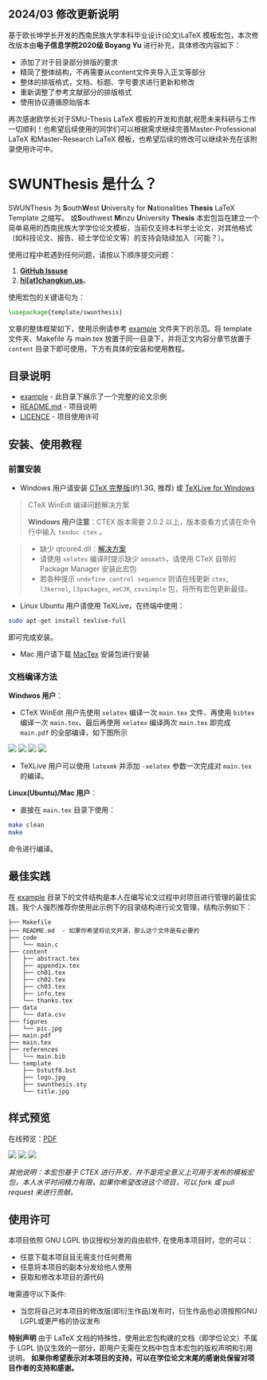 ## 2024/03 修改更新说明

基于欧长坤学长开发的西南民族大学本科毕业设计(论文)LaTeX 模板宏包，本次修改版本由**电子信息学院2020级 Boyang Yu** 进行补充，具体修改内容如下：

- 添加了对于目录部分排版的要求
- 精简了整体结构，不再需要从content文件夹导入正文等部分
- 整体的排版格式，文档、标题、字号要求进行更新和修改
- 重新调整了参考文献部分的排版格式
- 使用协议遵循原始版本

再次感谢欧学长对于SMU-Thesis LaTeX 模板的开发和贡献,祝愿未来科研与工作一切顺利！也希望后续使用的同学们可以根据需求继续完善Master-Professional LaTeX 和Master-Research LaTeX 模板，也希望后续的修改可以继续补充在该附录使用许可中。

# SWUNThesis 是什么？
SWUNThesis 为 **S**outh**W**est **U**niversity for **N**ationalities **Thesis** LaTeX Template 之缩写。
或**S**outhwest **M**inzu **U**niversity **Thesis**
本宏包旨在建立一个简单易用的西南民族大学学位论文模板，当前仅支持本科学士论文，对其他格式（如科技论文、报告、硕士学位论文等）的支持会陆续加入（可能？）。

使用过程中若遇到任何问题，请按以下顺序提交问题：

1. **[GitHub Issuse](https://github.com/changkun/SWUNThesis/issues)**
2. **[hi[at]changkun.us](mailto:hi@changkun.us)**。

使用宏包的关键语句为：

```latex
\usepackage{template/swunthesis} 
```

文章的整体框架如下，使用示例请参考 [example](./example) 文件夹下的示范。将 template 文件夹、Makefile 与 main.tex 放置于同一目录下，并将正文内容分章节放置于 `content` 目录下即可使用，下方有具体的安装和使用教程。

## 目录说明

* [example](./example) - 此目录下展示了一个完整的论文示例
* [README.md](./README.md) - 项目说明
* [LICENCE](./LICENSE) - 项目使用许可

## 安装、使用教程

### 前置安装

* Windows 用户请安装 [CTeX 完整版](http://www.ctex.org/CTeXDownload)(约1.3G, 推荐) 或 [TeXLive for Windows](https://www.tug.org/texlive/windows.html)

> CTeX WinEdt 编译问题解决方案
> 
> **Windows 用户注意**：CTEX 版本需要 2.0.2 以上，版本查看方式请在命令行中输入 `texdoc ctex` 。

> * 缺少 qtcore4.dll：[解决方案](https://www.baidu.com/link?url=xaETqZBcpIT6acrKVdN9g5iMWJ3WzBnipIK0JMvyVGYHWenKtpmk5Nw-bGdQRzHfnd2fnhDNFi4t4dCL3Yo2-8yY6Kf1zQtVUgwb2iVXnZS&wd=&eqid=f49127ba0004396b000000035716062d)
> * 请使用 `xelatex` 编译时提示缺少 `amsmath`，请使用 CTeX 自带的 Package Manager 安装此宏包
> * 若各种提示 `undefine control sequence` 则请在线更新 `ctex`, `l3kernel`, `l3packages`, `xeCJK`, `csvsimple` 包，将所有宏包更新最佳。

* Linux Ubuntu 用户请使用 TeXLive，在终端中使用： 

```bash
sudo apt-get install texlive-full
```

即可完成安装。

* Mac 用户请下载 [MacTex](https://www.tug.org/mactex/) 安装包进行安装

### 文档编译方法

**Windwos 用户**：

* CTeX WinEdt 用户先使用 `xelatex` 编译一次 `main.tex` 文件、再使用 `bibtex` 编译一次 `main.tex`、最后再使用 `xelatex` 编译两次 `main.tex` 即完成 `main.pdf` 的全部编译，如下图所示

![](./images/a.png)
![](./images/b.png)
![](./images/c.png)
![](./images/d.png)

* TeXLive 用户可以使用 `latexmk` 并添加 `-xelatex` 参数一次完成对 `main.tex` 的编译。

**Linux(Ubuntu)/Mac 用户**：

* 直接在 `main.tex` 目录下使用：

```bash
make clean
make 
```

命令进行编译。

## 最佳实践

在 [example](./example) 目录下的文件结构是本人在编写论文过程中对项目进行管理的最佳实践，我个人强烈推荐你使用此示例下的目录结构进行论文管理，结构示例如下：

```
├── Makefile
├── README.md  - 如果你希望将论文开源，那么这个文件是有必要的
├── code
│   └── main.c
├── content
│   ├── abstract.tex
│   ├── appendix.tex
│   ├── ch01.tex
│   ├── ch02.tex
│   ├── ch03.tex
│   ├── info.tex
│   └── thanks.tex
├── data
│   └── data.csv
├── figures
│   └── pic.jpg
├── main.pdf
├── main.tex
├── references
│   └── main.bib
└── template
    ├── bstutf8.bst
    ├── logo.jpg
    ├── swunthesis.sty
    └── title.jpg
```

## 样式预览

在线预览：[PDF](./example/main.pdf)

![](./images/1.jpg)
![](./images/2.jpg)
![](./images/3.jpg)

*其他说明：本宏包基于 CTEX 进行开发，并不是完全意义上可用于发布的模板宏包，本人水平时间精力有限，如果你希望改进这个项目，可以 fork 或 pull request 来进行贡献。*

## 使用许可
本项目依照 GNU LGPL 协议授权分发的自由软件, 在使用本项目时，您的可以：

- 任意下载本项目且无需支付任何费用
- 任意将本项目的副本分发给他人使用
- 获取和修改本项目的源代码

唯需遵守以下条件:
- 当您将自己对本项目的修改版(即衍生作品)发布时，衍生作品也必须按照GNU LGPL或更严格的协议发布


**特别声明** 由于 LaTeX 文档的特殊性，使用此宏包构建的文档（即学位论文）不属于 LGPL 协议生效的一部分，即用户无需在文档中包含本宏包的版权声明和引用说明。
**如果你希望表示对本项目的支持，可以在学位论文末尾的感谢处保留对项目作者的支持和感谢。**



